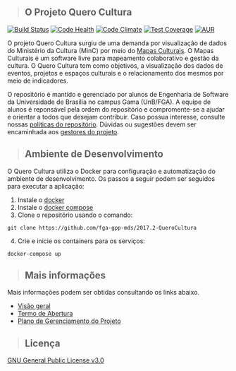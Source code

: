 
>## O Projeto Quero Cultura
[![Build Status](https://travis-ci.org/fga-gpp-mds/2017.2-QueroCultura.svg?branch=master)](https://travis-ci.org/fga-gpp-mds/2017.2-QueroCultura)
[![Code Health](https://landscape.io/github/fga-gpp-mds/2017.2-QueroCultura/master/landscape.svg?style=flat)](https://landscape.io/github/fga-gpp-mds/2017.2-QueroCultura/master)
[![Code Climate](https://codeclimate.com/github/fga-gpp-mds/2017.2-QueroCultura/badges/gpa.svg)](https://codeclimate.com/github/fga-gpp-mds/2017.2-QueroCultura)
[![Test Coverage](https://codeclimate.com/github/fga-gpp-mds/2017.2-QueroCultura/badges/coverage.svg)](https://codeclimate.com/github/fga-gpp-mds/2017.2-QueroCultura/coverage)
[![AUR](https://img.shields.io/aur/license/yaourt.svg?colorB=ff69b4)](https://github.com/fga-gpp-mds/2017.2-QueroCultura/blob/devel/LICENSE)

O projeto Quero Cultura surgiu de uma demanda por visualização de dados do Ministério da Cultura (MinC) por meio do [Mapas Culturais](http://mapas.cultura.gov.br/). O Mapas Culturais é um software livre para mapeamento colaborativo e gestão da cultura.
O Quero Cultura tem como objetivos, a visualização dos dados de eventos, projetos e espaços culturais e o relacionamento dos mesmos por meio de indicadores.

O repositório é mantido e gerenciado por alunos de Engenharia de Software da Universidade de Brasília no campus Gama (UnB/FGA). A equipe de alunos é reponsável pela ordem do repositório e compromente-se a ajudar e orientar a todos que desejam contribuir. Caso possua interesse, consulte nossas [políticas do repositório](https://github.com/fga-gpp-mds/2017.2-QueroCultura/wiki/Pol%C3%ADticas-de-Reposit%C3%B3rio). Dúvidas ou sugestões devem ser encaminhada aos [gestores do projeto](https://github.com/fga-gpp-mds/2017.2-QueroCultura/wiki/Contatos).

>## Ambiente de Desenvolvimento

O Quero Cultura utiliza o Docker para configuração e automatização do ambiente de desenvolvimento. Os passos a seguir podem ser seguidos para executar a aplicação:

1. Instale o [docker](https://docs.docker.com/engine/installation/)
2. Instale o [docker compose](https://docs.docker.com/compose/install/)
3. Clone o repositório usando o comando:
  ```
  git clone https://github.com/fga-gpp-mds/2017.2-QueroCultura
  ```
4. Crie e inicie os containers para os serviços:
  ```
  docker-compose up
  ```
  
>## Mais informações
Mais informações podem ser obtidas consultando os links abaixo.
* [Visão geral](https://github.com/fga-gpp-mds/2017.2-QueroCultura/wiki)
* [Termo de Abertura](https://github.com/fga-gpp-mds/2017.2-QueroCultura/wiki/Termo-de-Abertura-do-Projeto)
* [Plano de Gerenciamento do Projeto](https://github.com/fga-gpp-mds/2017.2-QueroCultura/wiki/Plano-de-Gerenciamento-do-Projeto)
  
>## Licença

[GNU General Public License v3.0](https://github.com/fga-gpp-mds/2017.2-QueroCultura/blob/master/LICENSE)

